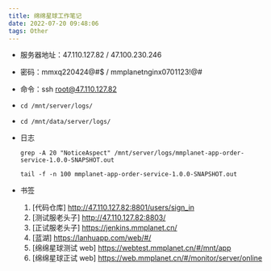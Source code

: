 ```yaml
---
title: 绵绵星球工作笔记
date: 2022-07-20 09:48:06
tags: Other
---
```


- 服务器地址：47.110.127.82 / 47.100.230.246
- 密码：mmxq220424@#$  /  mmplanetnginx0701123!@#
- 命令：ssh root@47.110.127.82
- `cd /mnt/server/logs/`
- `cd /mnt/data/server/logs/`
- 日志
    ```
    grep -A 20 "NoticeAspect" /mnt/server/logs/mmplanet-app-order-service-1.0.0-SNAPSHOT.out
    ```

    ```
    tail -f -n 100 mmplanet-app-order-service-1.0.0-SNAPSHOT.out
    ```
- 书签
    1. [代码仓库] http://47.110.127.82:8801/users/sign_in
    2. [测试服老头子] http://47.110.127.82:8803/
    3. [正试服老头子] https://jenkins.mmplanet.cn/
    4. [蓝湖] https://lanhuapp.com/web/#/
    5. [绵绵星球测试 web] https://webtest.mmplanet.cn/#/mnt/app
    6. [绵绵星球正试 web] https://web.mmplanet.cn/#/monitor/server/online
